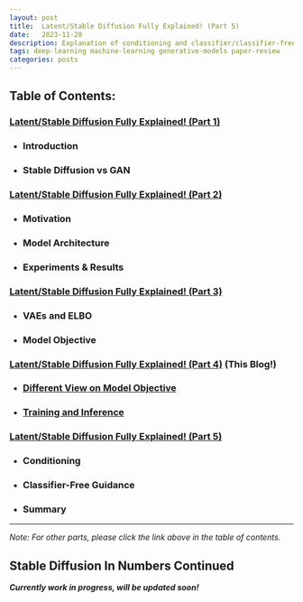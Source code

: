 ```yaml
---
layout: post
title:  Latent/Stable Diffusion Fully Explained! (Part 5)
date:   2023-11-20
description: Explanation of conditioning and classifier/classifier-free guidance.
tags: deep-learning machine-learning generative-models paper-review
categories: posts
---
```



## **Table of Contents:**
### [Latent/Stable Diffusion Fully Explained! (Part 1)](/blog/2023/stable-diffusion/)
- ### Introduction
- ### Stable Diffusion vs GAN

### [Latent/Stable Diffusion Fully Explained! (Part 2)](/blog/2023/stable-diffusion-part2/) 
- ### Motivation
- ### Model Architecture
- ### Experiments & Results

### [Latent/Stable Diffusion Fully Explained! (Part 3)](/blog/2023/stable-diffusion-part3/) 
- ### VAEs and ELBO
- ### Model Objective

### [Latent/Stable Diffusion Fully Explained! (Part 4)](#stable-diffusion-in-numbers-2) (This Blog!)
- ### [Different View on Model Objective](#model-objective2)
- ### [Training and Inference](#training-inference)

### [Latent/Stable Diffusion Fully Explained! (Part 5)](/blog/2023/stable-diffusion-part5/)
- ### Conditioning 
- ### Classifier-Free Guidance
- ### Summary

---

*Note: For other parts, please click the link above in the table of contents.* 

<a id="stable-diffusion-in-numbers-2"></a>
## **Stable Diffusion In Numbers Continued**

***Currently work in progress, will be updated soon!***


[//]: # (<a id="conditioning"></a>)

[//]: # (###  ***Conditioning:***)

[//]: # (For conditioning, look at table 15 of LDM paper)

[//]: # (maybe include autoencoder training as well since conditioning is basically UNet training details + pretrained encoder.)

[//]: # (Autoencoder training is in appendix G: Details on Autoencoder Models)

[//]: # ()
[//]: # (<a id="classifier-free-guidance"></a>)

[//]: # (###  ***Classifier-Free Guidance:***)

[//]: # ()
[//]: # (<a id="summary"></a>)

[//]: # (###  ***Summary:***)